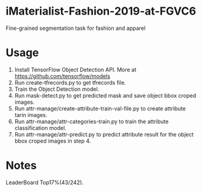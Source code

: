 # iMaterialist-Fashion-2019-at-FGVC6
Fine-grained segmentation task for fashion and apparel
# Usage
1. Install TensorFlow Object Detection API.  More at https://github.com/tensorflow/models
2. Run create-tfrecords.py to get tfrecords file.
3. Train the Object Detection model.
4. Run mask-detect.py to get predicted mask and save object bbox croped images.
5. Run attr-manage/create-attribute-train-val-file.py to create attribute tarin images.
6. Run attr-manage/attr-categories-train.py to train the attribute classification model.
7. Run attr-manage/attr-predict.py to predict attribute result for the object bbox croped images in step 4.
# Notes
LeaderBoard Top17%(43/242).
